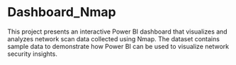 # Dashboard_Nmap
This project presents an interactive Power BI dashboard that visualizes and analyzes network scan data collected using Nmap. The dataset contains sample data to demonstrate how Power BI can be used to visualize network security insights.
